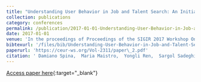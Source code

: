 ```yaml
---
title: "Understanding User Behavior in Job and Talent Search: An Initial Investigation"
collection: publications
category: conferences
permalink: /publication/2017-01-01-Understanding-User-Behavior-in-Job-and-Talent-Search-An-Initial-Investigation
date: 2017-01-01
venue: 'In the proceedings of Proceedings of the SIGIR 2017 Workshop On eCommerce co-located with the 40th International ACM SIGIR Conference on Research and Development in Information Retrieval, eCOM@SIGIR 2017, Tokyo, Japan, August 11, 2017'
bibtexurl: '/files/bib/Understanding-User-Behavior-in-Job-and-Talent-Search-An-Initial-Investigation.bib'
paperurl: 'https://ceur-ws.org/Vol-2311/paper\_2.pdf'
citation: ' Damiano Spina,  Maria Maistro,  Yongli Ren,  Sargol Sadeghi,  Wilson Wong,  Timothy Baldwin,  Lawrence Cavedon,  Alistair Moffat,  Mark Sanderson,  Falk Scholer,  Justin Zobel, &quot;Understanding User Behavior in Job and Talent Search: An Initial Investigation.&quot; In the proceedings of Proceedings of the SIGIR 2017 Workshop On eCommerce co-located with the 40th International ACM SIGIR Conference on Research and Development in Information Retrieval, eCOM@SIGIR 2017, Tokyo, Japan, August 11, 2017, 2017.'
---
```

[Access paper here](https://ceur-ws.org/Vol-2311/paper\_2.pdf){:target="_blank"}
